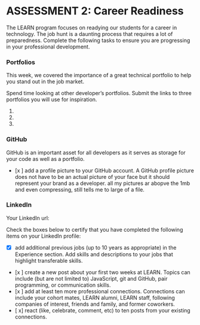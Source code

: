# ASSESSMENT 2: Career Readiness

The LEARN program focuses on readying our students for a career in technology. The job hunt is a daunting process that requires a lot of preparedness. Complete the following tasks to ensure you are progressing in your professional development.

### Portfolios

This week, we covered the importance of a great technical portfolio to help you stand out in the job market.

Spend time looking at other developer’s portfolios. Submit the links to three portfolios you will use for inspiration.

1.
2.
3.

### GitHub

GitHub is an important asset for all developers as it serves as storage for your code as well as a portfolio.

- [x ] add a profile picture to your GitHub account. A GitHub profile picture does not have to be an actual picture of your face but it should represent your brand as a developer. all my pictures ar abopve the 1mb and even compressing, still tells me to large of a file. 


### LinkedIn

Your LinkedIn url:

Check the boxes below to certify that you have completed the following items on your LinkedIn profile:

- [x] add additional previous jobs (up to 10 years as appropriate) in the Experience section. Add skills and descriptions to your jobs that highlight transferable skills.
- [x ] create a new post about your first two weeks at LEARN. Topics can include (but are not limited to) JavaScript, git and GitHub, pair programming, or communication skills.
- [x ] add at least ten more professional connections. Connections can include your cohort mates, LEARN alumni, LEARN staff, following companies of interest, friends and family, and former coworkers.
- [ x] react (like, celebrate, comment, etc) to ten posts from your existing connections.
